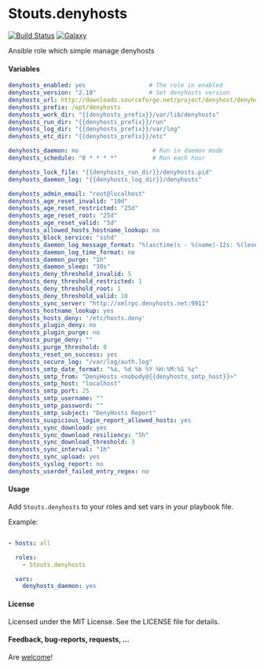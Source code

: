Stouts.denyhosts
============

[![Build Status](http://img.shields.io/travis/Stouts/Stouts.denyhosts.svg?style=flat-square)](https://travis-ci.org/Stouts/Stouts.denyhosts)
[![Galaxy](http://img.shields.io/badge/galaxy-Stouts.denyhosts-blue.svg?style=flat-square)](https://galaxy.ansible.com/list#/roles/854)

Ansible role which simple manage denyhosts

#### Variables

```yaml
denyhosts_enabled: yes                  # The role in enabled
denyhosts_version: "2.10"               # Set denyhosts version
denyhosts_url: http://downloads.sourceforge.net/project/denyhost/denyhost-{{denyhosts_version}}/denyhosts-{{denyhosts_version}}.tar.gz
denyhosts_prefix: /opt/denyhosts
denyhosts_work_dir: "{{denyhosts_prefix}}/var/lib/denyhosts"
denyhosts_run_dir: "{{denyhosts_prefix}}/run"
denyhosts_log_dir: "{{denyhosts_prefix}}/var/log"
denyhosts_etc_dir: "{{denyhosts_prefix}}/etc"

denyhosts_daemon: no                     # Run in daemon mode
denyhosts_schedule: "0 * * * *"          # Run each hour

denyhosts_lock_file: "{{denyhosts_run_dir}}/denyhosts.pid"
denyhosts_daemon_log: "{{denyhosts_log_dir}}/denyhosts"

denyhosts_admin_email: "root@localhost"
denyhosts_age_reset_invalid: "10d"
denyhosts_age_reset_restricted: "25d"
denyhosts_age_reset_root: "25d"
denyhosts_age_reset_valid: "5d"
denyhosts_allowed_hosts_hostname_lookup: no
denyhosts_block_service: "sshd"
denyhosts_daemon_log_message_format: "%(asctime)s - %(name)-12s: %(levelname)-8s %(message)s"
denyhosts_daemon_log_time_format: no
denyhosts_daemon_purge: "1h"
denyhosts_daemon_sleep: "30s"
denyhosts_deny_threshold_invalid: 5
denyhosts_deny_threshold_restricted: 1
denyhosts_deny_threshold_root: 1
denyhosts_deny_threshold_valid: 10
denyhosts_sync_server: "http://xmlrpc.denyhosts.net:9911"
denyhosts_hostname_lookup: yes
denyhosts_hosts_deny: '/etc/hosts.deny'
denyhosts_plugin_deny: no
denyhosts_plugin_purge: no
denyhosts_purge_deny: ""
denyhosts_purge_threshold: 0
denyhosts_reset_on_success: yes
denyhosts_secure_log: "/var/log/auth.log"
denyhosts_smtp_date_format: "%a, %d %b %Y %H:%M:%S %z"
denyhosts_smtp_from: "DenyHosts <nobody@{{denyhosts_smtp_host}}>"
denyhosts_smtp_host: "localhost"
denyhosts_smtp_port: 25
denyhosts_smtp_username: ""
denyhosts_smtp_password: ""
denyhosts_smtp_subject: "DenyHosts Report"
denyhosts_suspicious_login_report_allowed_hosts: yes
denyhosts_sync_download: yes
denyhosts_sync_download_resiliency: "5h"
denyhosts_sync_download_threshold: 3
denyhosts_sync_interval: "1h"
denyhosts_sync_upload: yes
denyhosts_syslog_report: no
denyhosts_userdef_failed_entry_regex: no
```

#### Usage

Add `Stouts.denyhosts` to your roles and set vars in your playbook file.

Example:

```yaml

- hosts: all

  roles:
    - Stouts.denyhosts

  vars:
    denyhosts_daemon: yes
```

#### License

Licensed under the MIT License. See the LICENSE file for details.

#### Feedback, bug-reports, requests, ...

Are [welcome](https://github.com/Stouts/Stouts.denyhosts/issues)!
